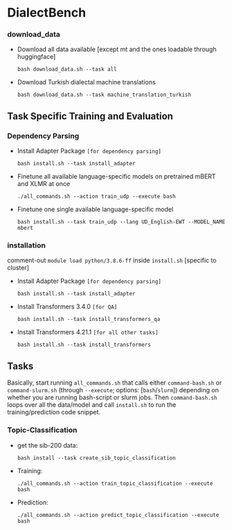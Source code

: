 # DialectBench

### download_data
- Download all data available [except mt  and the ones loadable through huggingface]
  ```
  bash download_data.sh --task all
  ```
- Download Turkish dialectal machine translations
  ```
  bash download_data.sh --task machine_translation_turkish
  ```
## Task Specific Training and Evaluation

### Dependency Parsing
- Install Adapter Package `[for dependency parsing]`
  ```
  bash install.sh --task install_adapter
  ```
- Finetune all available language-specific models on pretrained mBERT and XLMR at once
  ```
  ./all_commands.sh --action train_udp --execute bash
  ```
- Finetune one single available language-specific model
  ```
  bash install.sh --task train_udp --lang UD_English-EWT --MODEL_NAME mbert
  ```

### installation
comment-out `module load python/3.8.6-ff` inside `install.sh` [specific to cluster]
- Install Adapter Package `[for dependency parsing]`
  ```
  bash install.sh --task install_adapter
  ```
- Install Transformers 3.4.0 `[for QA]`
  ```
  bash install.sh --task install_transformers_qa
  ```
- Install Transformers 4.21.1 `[for all other tasks]`
  ```
  bash install.sh --task install_transformers
  ```
## Tasks
Basically, start running `all_commands.sh` that calls either `command-bash.sh` or `command-slurm.sh` (through `--execute`; options: [`bash`/`slurm`]) depending on whether you are running bash-script or slurm jobs. Then `command-bash.sh` loops over all the data/model and call `install.sh` to run the training/prediction code snippet.

### Topic-Classification
- get the sib-200 data:
  ```
  bash install --task create_sib_topic_classification
  ```
- Training:
  ```
  ./all_commands.sh --action train_topic_classification --execute bash
  ```
- Prediction:
  ```
  ./all_commands.sh --action predict_topic_classification --execute bash
  ```
